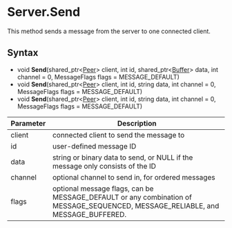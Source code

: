 # Server.Send

This method sends a message from the server to one connected client.

## Syntax

- void **Send**(shared_ptr<[Peer](Peer.md)\> client, int id, shared_ptr<[Buffer](Buffer.md)\> data, int channel = 0, MessageFlags flags = MESSAGE_DEFAULT)
- void **Send**(shared_ptr<[Peer](Peer.md)\> client, int id, string data, int channel = 0, MessageFlags flags = MESSAGE_DEFAULT)
- void **Send**(shared_ptr<[Peer](Peer.md)\> client, int id, string data, int channel = 0, MessageFlags flags = MESSAGE_DEFAULT)

| Parameter | Description |
|---|---|
| client | connected client to send the message to |
| id | user-defined message ID |
| data | string or binary data to send, or NULL if the message only consists of the ID |
| channel | optional channel to send in, for ordered messages |
| flags | optional message flags, can be MESSAGE_DEFAULT or any combination of MESSAGE_SEQUENCED, MESSAGE_RELIABLE, and MESSAGE_BUFFERED.